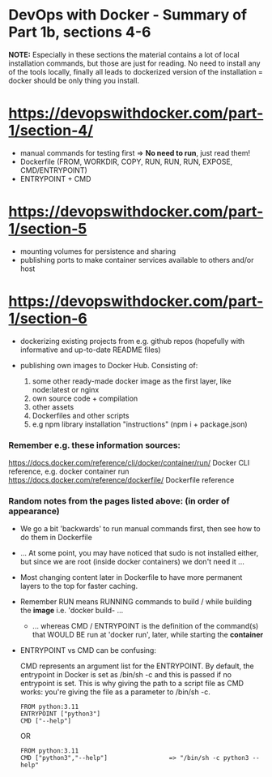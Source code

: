 # DevOps with Docker - Summary of Part 1b, sections 4-6

**NOTE:** Especially in these sections the material contains a lot of local installation commands,
but those are just for reading. No need to install any of the tools locally, finally all leads 
to dockerized version of the installation = docker should be only thing you install.

https://devopswithdocker.com/part-1/section-4/
==============================================
 
- manual commands for testing first => **No need to run**, just read them!
- Dockerfile  (FROM, WORKDIR, COPY, RUN, RUN, RUN, EXPOSE, CMD/ENTRYPOINT)
- ENTRYPOINT + CMD
 
https://devopswithdocker.com/part-1/section-5
=============================================
 
- mounting volumes for persistence and sharing
- publishing ports to make container services available to others and/or host
 
 
https://devopswithdocker.com/part-1/section-6
=============================================
 
- dockerizing existing projects from e.g. github repos (hopefully with informative and up-to-date README files)
- publishing own images to Docker Hub.   Consisting of: 

   1. some other ready-made docker image as the first layer, like node:latest  or nginx 
   2. own source code + compilation 
   3. other assets
   4. Dockerfiles and other scripts
   5. e.g npm library installation "instructions" (npm i  + package.json)

### Remember e.g. these information sources:
https://docs.docker.com/reference/cli/docker/container/run/  Docker CLI reference, e.g.  docker container run
https://docs.docker.com/reference/dockerfile/     Dockerfile reference


### Random notes from the pages listed above: (in order of appearance)

- We go a bit 'backwards' to run manual commands first, then see how to do them in Dockerfile

- ... At some point, you may have noticed that sudo is not installed either, but since we are root (inside docker containers) we don't need it ...

- Most changing content later in Dockerfile to have more permanent layers to the top for faster caching.

- Remember RUN means RUNNING commands to build / while building the **image** i.e. 'docker build- ...

   - ... whereas CMD / ENTRYPOINT is the definition of the command(s) that WOULD BE run at 'docker run', later, while starting the **container**

- ENTRYPOINT vs CMD can be confusing:

   CMD represents an argument list for the ENTRYPOINT. By default, the entrypoint in Docker is set as /bin/sh -c and this is passed if no entrypoint is set. This is why giving the path to a script file as CMD works: you're giving the file as a parameter to /bin/sh -c.

   ```
   FROM python:3.11
   ENTRYPOINT ["python3"]
   CMD ["--help"]
   ```

   OR

   ```
   FROM python:3.11
   CMD ["python3","--help"]                 => "/bin/sh -c python3 --help"
   ```